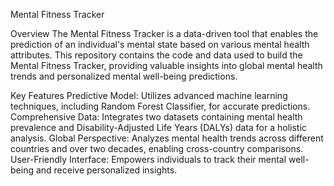 Mental Fitness Tracker

Overview
The Mental Fitness Tracker is a data-driven tool that enables the prediction of an individual's mental state based on various mental health attributes. This repository contains the code and data used to build the Mental Fitness Tracker, providing valuable insights into global mental health trends and personalized mental well-being predictions.

Key Features
Predictive Model: Utilizes advanced machine learning techniques, including Random Forest Classifier, for accurate predictions.
Comprehensive Data: Integrates two datasets containing mental health prevalence and Disability-Adjusted Life Years (DALYs) data for a holistic analysis.
Global Perspective: Analyzes mental health trends across different countries and over two decades, enabling cross-country comparisons.
User-Friendly Interface: Empowers individuals to track their mental well-being and receive personalized insights.
